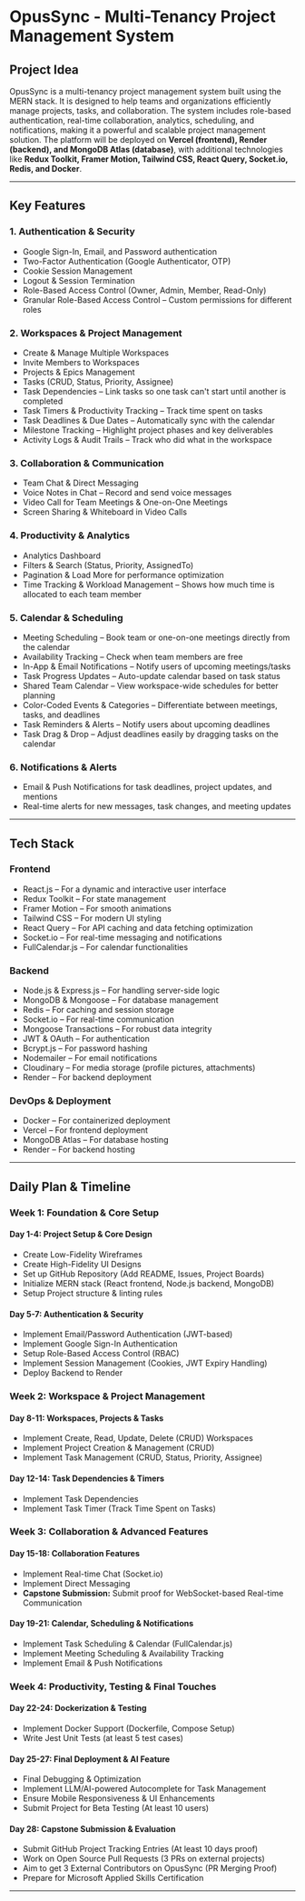 # OpusSync - Multi-Tenancy Project Management System

## Project Idea
OpusSync is a multi-tenancy project management system built using the MERN stack. It is designed to help teams and organizations efficiently manage projects, tasks, and collaboration. The system includes role-based authentication, real-time collaboration, analytics, scheduling, and notifications, making it a powerful and scalable project management solution. The platform will be deployed on **Vercel (frontend), Render (backend), and MongoDB Atlas (database)**, with additional technologies like **Redux Toolkit, Framer Motion, Tailwind CSS, React Query, Socket.io, Redis, and Docker**.

---

## Key Features
### **1. Authentication & Security**
- Google Sign-In, Email, and Password authentication
- Two-Factor Authentication (Google Authenticator, OTP)
- Cookie Session Management
- Logout & Session Termination
- Role-Based Access Control (Owner, Admin, Member, Read-Only)
- Granular Role-Based Access Control – Custom permissions for different roles

### **2. Workspaces & Project Management**
- Create & Manage Multiple Workspaces
- Invite Members to Workspaces
- Projects & Epics Management
- Tasks (CRUD, Status, Priority, Assignee)
- Task Dependencies – Link tasks so one task can't start until another is completed
- Task Timers & Productivity Tracking – Track time spent on tasks
- Task Deadlines & Due Dates – Automatically sync with the calendar
- Milestone Tracking – Highlight project phases and key deliverables
- Activity Logs & Audit Trails – Track who did what in the workspace

### **3. Collaboration & Communication**
- Team Chat & Direct Messaging
- Voice Notes in Chat – Record and send voice messages
- Video Call for Team Meetings & One-on-One Meetings
- Screen Sharing & Whiteboard in Video Calls

### **4. Productivity & Analytics**
- Analytics Dashboard
- Filters & Search (Status, Priority, AssignedTo)
- Pagination & Load More for performance optimization
- Time Tracking & Workload Management – Shows how much time is allocated to each team member

### **5. Calendar & Scheduling**
- Meeting Scheduling – Book team or one-on-one meetings directly from the calendar
- Availability Tracking – Check when team members are free
- In-App & Email Notifications – Notify users of upcoming meetings/tasks
- Task Progress Updates – Auto-update calendar based on task status
- Shared Team Calendar – View workspace-wide schedules for better planning
- Color-Coded Events & Categories – Differentiate between meetings, tasks, and deadlines
- Task Reminders & Alerts – Notify users about upcoming deadlines
- Task Drag & Drop – Adjust deadlines easily by dragging tasks on the calendar

### **6. Notifications & Alerts**
- Email & Push Notifications for task deadlines, project updates, and mentions
- Real-time alerts for new messages, task changes, and meeting updates

---

## Tech Stack
### **Frontend**
- React.js – For a dynamic and interactive user interface
- Redux Toolkit – For state management
- Framer Motion – For smooth animations
- Tailwind CSS – For modern UI styling
- React Query – For API caching and data fetching optimization
- Socket.io – For real-time messaging and notifications
- FullCalendar.js – For calendar functionalities

### **Backend**
- Node.js & Express.js – For handling server-side logic
- MongoDB & Mongoose – For database management
- Redis – For caching and session storage
- Socket.io – For real-time communication
- Mongoose Transactions – For robust data integrity
- JWT & OAuth – For authentication
- Bcrypt.js – For password hashing
- Nodemailer – For email notifications
- Cloudinary – For media storage (profile pictures, attachments)
- Render – For backend deployment

### **DevOps & Deployment**
- Docker – For containerized deployment
- Vercel – For frontend deployment
- MongoDB Atlas – For database hosting
- Render – For backend hosting

---

## Daily Plan & Timeline

### **Week 1: Foundation & Core Setup**
#### **Day 1-4: Project Setup & Core Design**
- Create Low-Fidelity Wireframes
- Create High-Fidelity UI Designs
- Set up GitHub Repository (Add README, Issues, Project Boards)
- Initialize MERN stack (React frontend, Node.js backend, MongoDB)
- Setup Project structure & linting rules

#### **Day 5-7: Authentication & Security**
- Implement Email/Password Authentication (JWT-based)
- Implement Google Sign-In Authentication
- Setup Role-Based Access Control (RBAC)
- Implement Session Management (Cookies, JWT Expiry Handling)
- Deploy Backend to Render

### **Week 2: Workspace & Project Management**
#### **Day 8-11: Workspaces, Projects & Tasks**
- Implement Create, Read, Update, Delete (CRUD) Workspaces
- Implement Project Creation & Management (CRUD)
- Implement Task Management (CRUD, Status, Priority, Assignee)

#### **Day 12-14: Task Dependencies & Timers**
- Implement Task Dependencies
- Implement Task Timer (Track Time Spent on Tasks)

### **Week 3: Collaboration & Advanced Features**
#### **Day 15-18: Collaboration Features**
- Implement Real-time Chat (Socket.io)
- Implement Direct Messaging
- **Capstone Submission:** Submit proof for WebSocket-based Real-time Communication

#### **Day 19-21: Calendar, Scheduling & Notifications**
- Implement Task Scheduling & Calendar (FullCalendar.js)
- Implement Meeting Scheduling & Availability Tracking
- Implement Email & Push Notifications

### **Week 4: Productivity, Testing & Final Touches**
#### **Day 22-24: Dockerization & Testing**
- Implement Docker Support (Dockerfile, Compose Setup)
- Write Jest Unit Tests (at least 5 test cases)

#### **Day 25-27: Final Deployment & AI Feature**
- Final Debugging & Optimization
- Implement LLM/AI-powered Autocomplete for Task Management
- Ensure Mobile Responsiveness & UI Enhancements
- Submit Project for Beta Testing (At least 10 users)

#### **Day 28: Capstone Submission & Evaluation**
- Submit GitHub Project Tracking Entries (At least 10 days proof)
- Work on Open Source Pull Requests (3 PRs on external projects)
- Aim to get 3 External Contributors on OpusSync (PR Merging Proof)
- Prepare for Microsoft Applied Skills Certification

---



